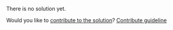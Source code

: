 
There is no solution yet.

Would you like to [contribute to the solution](https://github.com/BFEdev/BFE.dev-solutions/blob/main/problem/implement-bigint-addition-with-sign_en.md)? [Contribute guideline](https://github.com/BFEdev/BFE.dev-solutions#how-to-contribute)
